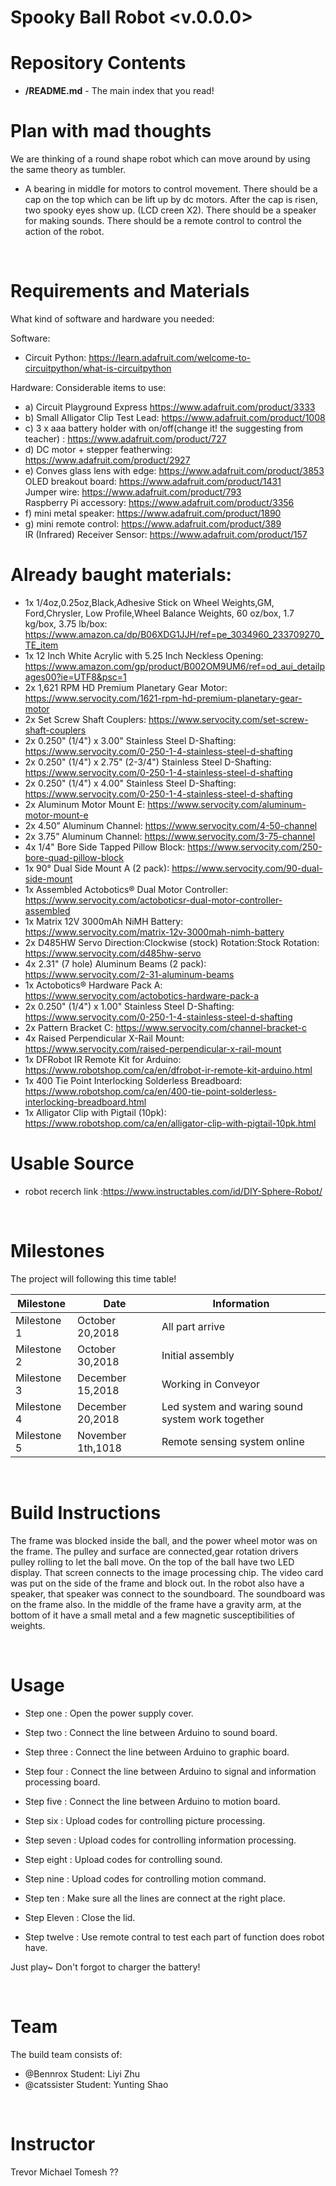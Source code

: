 # Spooky Ball Robot <v.0.0.0>


Repository Contents
==========
* **/README.md** - The main index that you read!

Plan with mad thoughts
==========
We are thinking of a round shape robot which can move around by using the same theory as tumbler.
- A bearing in middle for motors to control movement.
There should be a cap on the top which can be lift up by dc motors.
After the cap is risen, two spooky eyes show up. (LCD creen X2).
There should be a speaker for making sounds.
There should be a remote control to control the action of the robot.
<br>

Requirements and Materials
==========
What kind of software and hardware you needed:

Software:
* Circuit Python: https://learn.adafruit.com/welcome-to-circuitpython/what-is-circuitpython

Hardware:
Considerable items to use: 
* a) Circuit Playground Express https://www.adafruit.com/product/3333
* b) Small Alligator Clip Test Lead: https://www.adafruit.com/product/1008
* c) 3 x aaa battery holder with on/off(change it! the suggesting from teacher) : https://www.adafruit.com/product/727
* d) DC motor + stepper featherwing: https://www.adafruit.com/product/2927
* e) Conves glass lens with edge: https://www.adafruit.com/product/3853
    <br>  OLED breakout board: https://www.adafruit.com/product/1431
    <br>  Jumper wire: https://www.adafruit.com/product/793
    <br>  Raspberry Pi accessory: https://www.adafruit.com/product/3356
* f) mini metal speaker: https://www.adafruit.com/product/1890
* g) mini remote control: https://www.adafruit.com/product/389
    <br>  IR (Infrared) Receiver Sensor: https://www.adafruit.com/product/157
  <br>
 
 Already baught materials:
 ===========
 * 1x 1/4oz,0.25oz,Black,Adhesive Stick on Wheel Weights,GM, Ford,Chrysler, Low Profile,Wheel Balance Weights, 60 oz/box, 1.7 kg/box, 3.75   lb/box: https://www.amazon.ca/dp/B06XDG1JJH/ref=pe_3034960_233709270_TE_item 
 * 1x 12 Inch White Acrylic with 5.25 Inch Neckless Opening: https://www.amazon.com/gp/product/B002OM9UM6/ref=od_aui_detailpages00?ie=UTF8&psc=1
 * 2x 1,621 RPM HD Premium Planetary Gear Motor: https://www.servocity.com/1621-rpm-hd-premium-planetary-gear-motor
 * 2x Set Screw Shaft Couplers: https://www.servocity.com/set-screw-shaft-couplers
 * 2x 0.250" (1/4") x 3.00" Stainless Steel D-Shafting: https://www.servocity.com/0-250-1-4-stainless-steel-d-shafting
 * 2x 0.250" (1/4") x 2.75" (2-3/4") Stainless Steel D-Shafting: https://www.servocity.com/0-250-1-4-stainless-steel-d-shafting
 * 2x 0.250" (1/4") x 4.00" Stainless Steel D-Shafting: https://www.servocity.com/0-250-1-4-stainless-steel-d-shafting
 * 2x Aluminum Motor Mount E: https://www.servocity.com/aluminum-motor-mount-e
 * 2x 4.50” Aluminum Channel: https://www.servocity.com/4-50-channel
 * 2x 3.75” Aluminum Channel: https://www.servocity.com/3-75-channel
 * 4x 1/4" Bore Side Tapped Pillow Block: https://www.servocity.com/250-bore-quad-pillow-block
 * 1x 90° Dual Side Mount A (2 pack): https://www.servocity.com/90-dual-side-mount
 * 1x Assembled Actobotics® Dual Motor Controller: https://www.servocity.com/actoboticsr-dual-motor-controller-assembled
 * 1x Matrix 12V 3000mAh NiMH Battery: https://www.servocity.com/matrix-12v-3000mah-nimh-battery
 * 2x D485HW Servo Direction:Clockwise (stock) Rotation:Stock Rotation: https://www.servocity.com/d485hw-servo
 * 4x 2.31" (7 hole) Aluminum Beams (2 pack): https://www.servocity.com/2-31-aluminum-beams
 * 1x Actobotics® Hardware Pack A: https://www.servocity.com/actobotics-hardware-pack-a
 * 2x 0.250" (1/4") x 1.00" Stainless Steel D-Shafting: https://www.servocity.com/0-250-1-4-stainless-steel-d-shafting
 * 2x Pattern Bracket C: https://www.servocity.com/channel-bracket-c
 * 4x Raised Perpendicular X-Rail Mount: https://www.servocity.com/raised-perpendicular-x-rail-mount
 * 1x DFRobot IR Remote Kit for Arduino: https://www.robotshop.com/ca/en/dfrobot-ir-remote-kit-arduino.html
 * 1x 400 Tie Point Interlocking Solderless Breadboard: https://www.robotshop.com/ca/en/400-tie-point-solderless-interlocking-breadboard.html
 * 1x Alligator Clip with Pigtail (10pk): https://www.robotshop.com/ca/en/alligator-clip-with-pigtail-10pk.html
 
 Usable Source
 ===========
- robot recerch link :https://www.instructables.com/id/DIY-Sphere-Robot/   
<br>

Milestones
========
The project will following this time table!

| Milestone   | Date | Information |
|-----------|---------|-------------|
| Milestone 1  | October 20,2018 | All part arrive |
| Milestone 2  | October 30,2018 | Initial assembly |
| Milestone 3  | December 15,2018 | Working in Conveyor |
| Milestone 4  | December 20,2018 | Led system and waring sound system work together |
| Milestone 5  | November 1th,1018 | Remote sensing system online |

<br>

Build Instructions
===========
The frame was blocked inside the ball, and the power wheel motor was on the frame. The pulley and surface are connected,gear rotation drivers pulley rolling to let the ball move. On the top of the ball have two LED display. That screen connects to the image processing chip. The video card was put on the side of the frame and block out. In the robot also have a speaker, that speaker was connect to the soundboard. The soundboard was on the frame also. In the middle of the frame have a gravity arm, at the bottom of it have a small metal and a few magnetic susceptibilities of weights.

<br>

Usage
===========

* Step one : Open the power supply cover.

* Step two : Connect the line between Arduino to sound board.
* Step three : Connect the line between Arduino to graphic board.
* Step four : Connect the line between Arduino to signal and information processing board.
* Step five : Connect the line between Arduino to motion board.

* Step six : Upload codes for controlling picture processing.
* Step seven : Upload codes for controlling information processing.
* Step eight : Upload codes for controlling sound.
* Step nine : Upload codes for controlling motion command.
* Step ten : Make sure all the lines are connect at the right place.
* Step Eleven : Close the lid.
* Step twelve : Use remote contral to test each part of function does robot have.

Just play~ Don't forgot to charger the battery!

<br>


Team
===========
The build team consists of:
* @Bennrox Student: Liyi Zhu
* @catssister  Student:  Yunting Shao
<br>

Instructor
===========
Trevor Michael Tomesh ??
